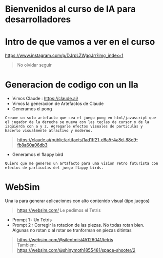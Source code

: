# Bienvenidos al curso de IA para desarrolladores

# Intro de que vamos a ver en el curso

https://www.instagram.com/p/DJrpLZWgqJr/?img_index=1
> No olvidar seguir

# Generacion de codigo con un lla

* Vimos Claude : https://claude.ai/
* Vimos la generacion de Artefactos de Claude
* Generamos el pong
   
```prompt
Creame un solo artefacto que sea el juego pong en html/javascript que el jugador de la derecha se mueva con las teclas de cursor y de la izquierda con a y z. Agregarle efectos visuales de particulas y hacerlo visualmente atractivo y moderno.
```
> https://claude.ai/public/artifacts/1ad1ff21-d6a5-4a8d-88e9-fb8a60a06db3
   
* Generamos el flappy bird
   
```prompt
Quiero que me generes un artafacto para una vision retro futurista con efectos de particulas del juego flappy birds.
```
   
# WebSim

Una ia para generar aplicaciones con alto contenido visual (tipo juegos)
> https://websim.com/
Le pedimos el Tetris
* Prompt 1 : Un Tetris
* Prompt 2 : Corregir la rotacion de las piezas. No todas rotan bien. Algunas no rotan o al rotar se tranforman en piezas ditintas
> https://websim.com/@silentmist45126041/tetris   
Tambien:   
> https://websim.com/@shinymoth1855481/space-shooter/2

